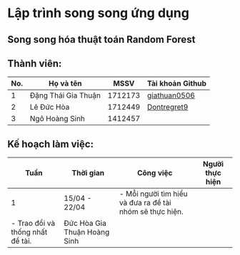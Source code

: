 # Lập trình song song ứng dụng 
## Song song hóa thuật toán Random Forest

## Thành viên:
| No.  | Họ và tên | MSSV | Tài khoản Github |
| ------------- | ------------- | ------------- | ------------- |
| 1  | Đặng Thái Gia Thuận | 1712173 | [giathuan0506](https://github.com/giathuan0506)|
| 2  | Lê Đức Hòa | 1712449 | [Dontregret9](https://github.com/Dontregret9)| 
| 3  | Ngô Hoàng Sinh  | 1412457|  |

## Kế hoạch làm việc:

| **Tuần**  | **Thời gian** | **Công việc** | **Người thực hiện** |
| ------------- | ------------- | ------------- | ------------- |
| 1  | 15/04 - 22/04 | - Mỗi người tìm hiểu và đưa ra đề tài nhóm sẽ thực hiện.   
- Trao đổi và thống nhất đề tài. | Đức Hòa  Gia Thuận  Hoàng Sinh| 

